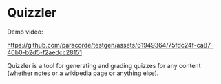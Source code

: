 # Quizzler

Demo video:

https://github.com/paracorde/testgen/assets/61949364/75fdc24f-ca87-40b0-b2d5-f2aedcc28151

Quizzler is a tool for generating and grading quizzes for any content (whether notes or a wikipedia page or anything else).
